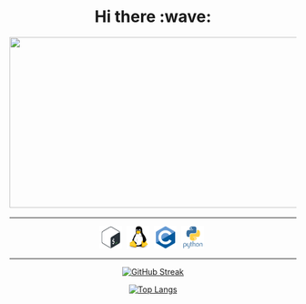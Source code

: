<h1 align="center">Hi there :wave:</h1>

<div align="center">
  <img src="https://media.giphy.com/media/v1.Y2lkPTc5MGI3NjExem56bTFuMmp3Z3l4MWFpNDMzam1ta2hkamhidTNrc2hrZWtoZzZ3NCZlcD12MV9pbnRlcm5hbF9naWZfYnlfaWQmY3Q9Zw/Z543HuFdQAmkg/giphy.gif" width="600" height="300"/>
</div>

---
<div align="center">
  <img src="https://github.com/devicons/devicon/blob/master/icons/bash/bash-original.svg" title="C" alt="C" width="40" height="40"/>&nbsp;
  <img src="https://github.com/devicons/devicon/blob/master/icons/linux/linux-original.svg" title="C" alt="C" width="40" height="40"/>&nbsp;
  <img src="https://github.com/devicons/devicon/blob/master/icons/c/c-original.svg" title="C" alt="C" width="40" height="40"/>&nbsp;
  <img src="https://github.com/devicons/devicon/blob/master/icons/python/python-original-wordmark.svg" title="Python" alt="Java" width="40" height="40"/>&nbsp;
</div>

---

<div align="center">

[![GitHub Streak](https://streak-stats.demolab.com?user=umutsaglam&theme=shadow-green)](https://git.io/streak-stats)

[![Top Langs](https://github-readme-stats.vercel.app/api/?username=umutsaglam&layout=compact&theme=merko)](https://github.com/anuraghazra/github-readme-stats)

<img src="https://komarev.com/ghpvc/?username=umutsaglam&style=flat-square&color=blue" alt=""/>
</div>

<!--
**umutsaglam/umutsaglam** is a ✨ _special_ ✨ repository because its `README.md` (this file) appears on your GitHub profile.

Here are some ideas to get you started:

- 🔭 I’m currently working on ...
- 🌱 I’m currently learning ...
- 👯 I’m looking to collaborate on ...
- 🤔 I’m looking for help with ...
- 💬 Ask me about ...
- 📫 How to reach me: ...
- 😄 Pronouns: ...
- ⚡ Fun fact: ...
-->
